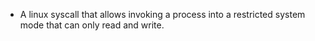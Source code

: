 - A linux syscall that allows invoking a process into a restricted system mode that can only read and write.
